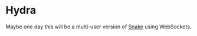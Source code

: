 # Hydra

Maybe one day this will be a multi-user version of [Snake][] using WebSockets.

[Snake]: https://en.wikipedia.org/wiki/Snake_(video_game)
